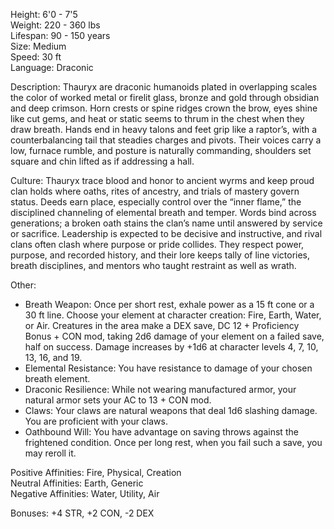 Height: 6'0 - 7'5  
Weight: 220 - 360 lbs  
Lifespan: 90 - 150 years  
Size: Medium  
Speed: 30 ft  
Language: Draconic

Description: Thauryx are draconic humanoids plated in overlapping scales the color of worked metal or firelit glass, bronze and gold through obsidian and deep crimson. Horn crests or spine ridges crown the brow, eyes shine like cut gems, and heat or static seems to thrum in the chest when they draw breath. Hands end in heavy talons and feet grip like a raptor’s, with a counterbalancing tail that steadies charges and pivots. Their voices carry a low, furnace rumble, and posture is naturally commanding, shoulders set square and chin lifted as if addressing a hall.

Culture: Thauryx trace blood and honor to ancient wyrms and keep proud clan holds where oaths, rites of ancestry, and trials of mastery govern status. Deeds earn place, especially control over the “inner flame,” the disciplined channeling of elemental breath and temper. Words bind across generations; a broken oath stains the clan’s name until answered by service or sacrifice. Leadership is expected to be decisive and instructive, and rival clans often clash where purpose or pride collides. They respect power, purpose, and recorded history, and their lore keeps tally of line victories, breath disciplines, and mentors who taught restraint as well as wrath.

Other:
- Breath Weapon: Once per short rest, exhale power as a 15 ft cone or a 30 ft line. Choose your element at character creation: Fire, Earth, Water, or Air. Creatures in the area make a DEX save, DC 12 + Proficiency Bonus + CON mod, taking 2d6 damage of your element on a failed save, half on success. Damage increases by +1d6 at character levels 4, 7, 10, 13, 16, and 19.
- Elemental Resistance: You have resistance to damage of your chosen breath element.
- Draconic Resilience: While not wearing manufactured armor, your natural armor sets your AC to 13 + CON mod.
- Claws: Your claws are natural weapons that deal 1d6 slashing damage. You are proficient with your claws.
- Oathbound Will: You have advantage on saving throws against the frightened condition. Once per long rest, when you fail such a save, you may reroll it.

Positive Affinities: Fire, Physical, Creation  
Neutral Affinities: Earth, Generic  
Negative Affinities: Water, Utility, Air  

Bonuses: +4 STR, +2 CON, -2 DEX